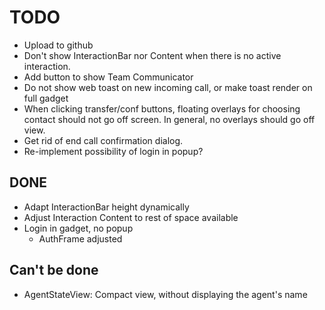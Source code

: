 # TODO
- Upload to github
- Don't show InteractionBar nor Content when there is no active interaction.
- Add button to show Team Communicator
- Do not show web toast on new incoming call, or make toast render on full gadget
- When clicking transfer/conf buttons, floating overlays for choosing contact should not go off screen. In general, no overlays should go off view.
- Get rid of end call confirmation dialog.
- Re-implement possibility of login in popup?

## DONE
- Adapt InteractionBar height dynamically
- Adjust Interaction Content to rest of space available
- Login in gadget, no popup
  - AuthFrame adjusted


## Can't be done
- AgentStateView: Compact view, without displaying the agent's name
